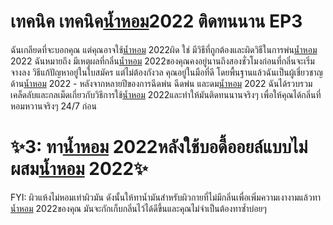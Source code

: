 # เทคนิค เทคนิค[น้ำหอม](https://ceresaperfume.com)2022 ติดทนนาน EP3
ฉันเกลียดที่จะบอกคุณ แต่คุณอาจใช้[น้ำหอม](https://ceresaperfume.com) 2022ผิด ใช่ มีวิธีที่ถูกต้องและผิดวิธีในการพ่น[น้ำหอม](https://ceresaperfume.com) 2022 ฉันหมายถึง มีเหตุผลที่กลิ่น[น้ำหอม](https://ceresaperfume.com) 2022ของคุณคงอยู่นานถึงสองชั่วโมงก่อนที่กลิ่นจะเริ่มจางลง วิธีแก้ปัญหาอยู่ในใบสมัคร แต่ไม่ต้องกังวล คุณอยู่ในมือที่ดี โดยพื้นฐานแล้วฉันเป็นผู้เชี่ยวชาญด้าน[น้ำหอม](https://ceresaperfume.com) 2022 - หลังจากหลายปีของการฉีดพ่น ฉีดพ่น และดม[น้ำหอม](https://ceresaperfume.com) 2022 ฉันได้รวบรวมเคล็ดลับและกลเม็ดเกี่ยวกับวิธีการใช้[น้ำหอม](https://ceresaperfume.com) 2022และทำให้มันติดทนนานจริงๆ เพื่อให้คุณได้กลิ่นที่หอมหวานจริงๆ 24/7 ก่อน

# ✨3: ทา[น้ำหอม](https://ceresaperfume.com) 2022หลังใช้บอดี้ออยล์แบบไม่ผสม[น้ำหอม](https://ceresaperfume.com) 2022✨
FYI: ผิวแห้งไม่หอมเท่าผิวมัน ดังนั้นให้ทาน้ำมันสำหรับผิวกายที่ไม่มีกลิ่นเพื่อเพิ่มความเงางามแล้วทา[น้ำหอม](https://ceresaperfume.com) 2022ของคุณ มันจะกักเก็บกลิ่นไว้ได้ดีขึ้นและคุณไม่จำเป็นต้องทาซ้ำบ่อยๆ
